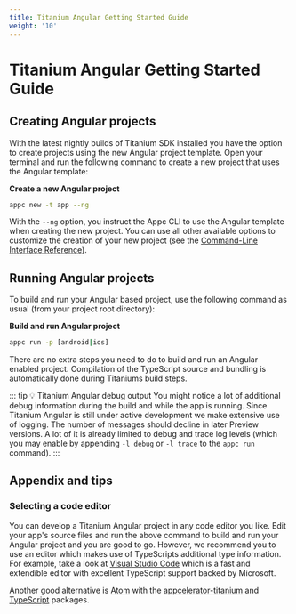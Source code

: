 ```yaml
---
title: Titanium Angular Getting Started Guide
weight: '10'
---
```


# Titanium Angular Getting Started Guide

## Creating Angular projects

With the latest nightly builds of Titanium SDK installed you have the option to create projects using the new Angular project template. Open your terminal and run the following command to create a new project that uses the Angular template:

**Create a new Angular project**

```bash
appc new -t app --ng
```

With the `--ng` option, you instruct the Appc CLI to use the Angular template when creating the new project. You can use all other available options to customize the creation of your new project (see the [Command-Line Interface Reference](/guide/Appcelerator_CLI/Appcelerator_CLI_How-tos/Appcelerator_Command-Line_Interface_Reference/#LineInterfaceReference-New)).

## Running Angular projects

To build and run your Angular based project, use the following command as usual (from your project root directory):

**Build and run Angular project**

```bash
appc run -p [android|ios]
```

There are no extra steps you need to do to build and run an Angular enabled project. Compilation of the TypeScript source and bundling is automatically done during Titaniums build steps.

::: tip 💡 Titanium Angular debug output
You might notice a lot of additional debug information during the build and while the app is running. Since Titanium Angular is still under active development we make extensive use of logging. The number of messages should decline in later Preview versions. A lot of it is already limited to debug and trace log levels (which you may enable by appending `-l debug` or `-l trace` to the `appc run` command).
:::

## Appendix and tips

### Selecting a code editor

You can develop a Titanium Angular project in any code editor you like. Edit your app's source files and run the above command to build and run your Angular project and you are good to go. However, we recommend you to use an editor which makes use of TypeScripts additional type information. For example, take a look at [Visual Studio Code](https://code.visualstudio.com/) which is a fast and extendible editor with excellent TypeScript support backed by Microsoft.

Another good alternative is [Atom](https://atom.io/) with the [appcelerator-titanium](https://atom.io/packages/appcelerator-titanium) and [TypeScript](https://atom.io/packages/atom-typescript) packages.
